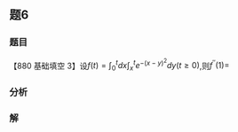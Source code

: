 ## 题6
### 题目
【880 基础填空 3】设$f( t)  = {\int }_{0}^{t}{dx}{\int }_{x}^{t}{e}^{-{( x - y) }^{2}}{dy}( {t \geq  0})$,则${f}^{\prime \prime }( 1)  =$
### 分析

### 解